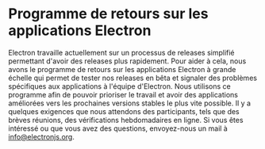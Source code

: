 # Programme de retours sur les applications Electron
Electron travaille actuellement sur un processus de releases simplifié permettant d'avoir des releases plus rapidement. Pour aider à cela, nous avons le programme de retours sur les applications Electron à grande échelle qui permet de tester nos releases en bêta et signaler des problèmes spécifiques aux applications à l'équipe d'Electron. Nous utilisons ce programme afin de pouvoir prioriser le travail et avoir des applications améliorées vers les prochaines versions stables le plus vite possible. Il y a quelques exigences que nous attendons des participants, tels que des brèves réunions, des vérifications hebdomadaires en ligne. Si vous êtes intéressé ou que vous avez des questions, envoyez-nous un mail à info@electronjs.org.
